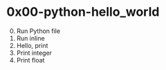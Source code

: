 # 0x00-python-hello_world

0. Run Python file
1. Run inline
2. Hello, print
3. Print integer
4. Print float
